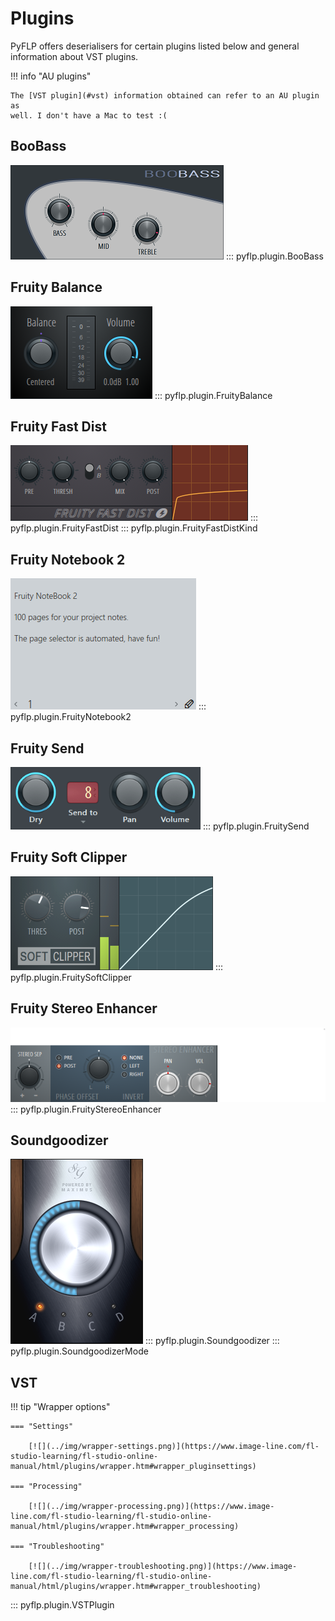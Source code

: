 # Plugins

PyFLP offers deserialisers for certain plugins listed below and general
information about VST plugins.

!!! info "AU plugins"

    The [VST plugin](#vst) information obtained can refer to an AU plugin as
    well. I don't have a Mac to test :(

## BooBass
[![](../img/boobass.png)](https://www.image-line.com/fl-studio-learning/fl-studio-online-manual/html/plugins/BooBass.htm)
::: pyflp.plugin.BooBass

## Fruity Balance
[![](../img/fruity-balance.png)](https://www.image-line.com/fl-studio-learning/fl-studio-online-manual/html/plugins/Fruity%20Balance.htm)
::: pyflp.plugin.FruityBalance

## Fruity Fast Dist
[![](../img/fruity-fast-dist.png)](https://www.image-line.com/fl-studio-learning/fl-studio-online-manual/html/plugins/Fruity%20Fast%20Dist.htm)
::: pyflp.plugin.FruityFastDist
::: pyflp.plugin.FruityFastDistKind

## Fruity Notebook 2
[![](../img/fruity-notebook2.png)](https://www.image-line.com/fl-studio-learning/fl-studio-online-manual/html/plugins/Fruity%20NoteBook%202.htm)
::: pyflp.plugin.FruityNotebook2

## Fruity Send
[![](../img/fruity-send.png)](https://www.image-line.com/fl-studio-learning/fl-studio-online-manual/html/plugins/Fruity%20Send.htm)
::: pyflp.plugin.FruitySend

## Fruity Soft Clipper
[![](../img/fruity-soft-clipper.png)](https://www.image-line.com/fl-studio-learning/fl-studio-online-manual/html/plugins/Fruity%20Soft%20Clipper.htm)
::: pyflp.plugin.FruitySoftClipper

## Fruity Stereo Enhancer
[![](../img/fruity-stereo-enhancer.png)](https://www.image-line.com/fl-studio-learning/fl-studio-online-manual/html/plugins/Fruity%20Stereo%20Enhancer.htm)
::: pyflp.plugin.FruityStereoEnhancer

## Soundgoodizer
[![](../img/soundgoodizer.png)](https://www.image-line.com/fl-studio-learning/fl-studio-online-manual/html/plugins/Soundgoodizer.htm)
::: pyflp.plugin.Soundgoodizer
::: pyflp.plugin.SoundgoodizerMode

## VST

!!! tip "Wrapper options"

    === "Settings"

        [![](../img/wrapper-settings.png)](https://www.image-line.com/fl-studio-learning/fl-studio-online-manual/html/plugins/wrapper.htm#wrapper_pluginsettings)

    === "Processing"

        [![](../img/wrapper-processing.png)](https://www.image-line.com/fl-studio-learning/fl-studio-online-manual/html/plugins/wrapper.htm#wrapper_processing)

    === "Troubleshooting"

        [![](../img/wrapper-troubleshooting.png)](https://www.image-line.com/fl-studio-learning/fl-studio-online-manual/html/plugins/wrapper.htm#wrapper_troubleshooting)

::: pyflp.plugin.VSTPlugin
